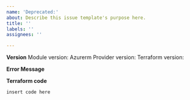 ```yaml
---
name: 'Deprecated:'
about: Describe this issue template's purpose here.
title: ''
labels: ''
assignees: ''

---
```


**Version**
Module version:
Azurerm Provider version:
Terraform version:

**Error Message**

**Terraform code**
```
insert code here
```
